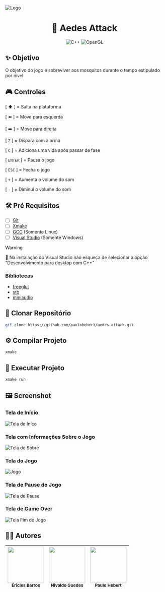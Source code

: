 ![Logo](https://github.com/paulohebert/aedes-attack/assets/133797775/6ef459b5-7653-44a6-b387-5a52a3bb8178)

<div align="center">

# 🦟 Aedes Attack

![C++](https://img.shields.io/badge/C++-%23000?style=for-the-badge&logo=cplusplusbuilder)
![OpenGL](https://img.shields.io/badge/OpenGL-%23000?style=for-the-badge&logo=opengl)

</div>

## :sparkles: Objetivo

O objetivo do jogo é sobreviver aos mosquitos durante o tempo estipulado por nível

## :video_game: Controles

[ :arrow_up: ] = Salta na plataforma

[ :arrow_left: ] = Move para esquerda

[ :arrow_right: ] = Move para direita

[ `Z` ] = Dispara com a arma

[ `C` ] = Adiciona uma vida após passar de fase

[ `ENTER` ] = Pausa o jogo

[ `ESC` ] = Fecha o jogo

[ `+` ] = Aumenta o volume do som

[ `-` ] = Diminui o volume do som

## :hammer_and_wrench: Pré Requisitos

- [ ] [Git](https://git-scm.com/downloads)
- [ ] [Xmake](https://xmake.io/#/guide/installation)
- [ ] [GCC](https://gcc.gnu.org) (Somente Linux)
- [ ] [Visual Studio](https://learn.microsoft.com/pt-br/cpp/build/vscpp-step-0-installation) (Somente Windows)

> [!WARNING]
> :rotating_light: Na instalação do Visual Studio não esqueça de selecionar a opção "Desenvolvimento para desktop com C++"

### Bibliotecas

- [freeglut](https://freeglut.sourceforge.net/)
- [stb](https://github.com/nothings/stb/)
- [miniaudio](https://miniaud.io/)

## :open_file_folder: Clonar Repositório

```bash
git clone https://github.com/paulohebert/aedes-attack.git
```

## :gear: Compilar Projeto

```bash
xmake
```

## :rocket: Executar Projeto

```bash
xmake run
```

## :framed_picture: Screenshot

### Tela de Início

![Tela de Iníco](https://github.com/paulohebert/aedes-attack/assets/133797775/870922a4-a781-42d5-86f3-3b98840b2a7c)

### Tela com Informações Sobre o Jogo

![Tela de Sobre](https://github.com/paulohebert/aedes-attack/assets/133797775/7fa93dff-62ab-4a02-9d74-301acf5ff5ab)

### Tela do Jogo

![Jogo](https://github.com/paulohebert/aedes-attack/assets/133797775/32383002-e9b6-42b6-bee6-ce30b18334d5)

### Tela de Pause do Jogo

![Tela de Pause](https://github.com/paulohebert/aedes-attack/assets/133797775/1a71c41a-4c6d-4be9-a93c-2e382456d69a)

### Tela de Game Over

![Tela Fim de Jogo](https://github.com/paulohebert/aedes-attack/assets/133797775/05ab1b3f-13b0-415c-b563-cf8cb57fc111)


## :technologist: Autores

| [<img loading="lazy" src="https://avatars.githubusercontent.com/u/142631931?v=4" width=115><br><sub>Éricles Barros</sub>](https://github.com/EriclesBSa) | [<img loading="lazy" src="https://avatars.githubusercontent.com/u/140926493?v=4" width=115><br><sub>Nivaldo Guedes</sub>](https://github.com/nivaldoguedes) | [<img loading="lazy" src="https://avatars.githubusercontent.com/u/133797775?v=4" width=115><br><sub>Paulo Hebert</sub>](https://github.com/paulohebert) |
| :-----------------------------------------------------------------------------------------------------------------------------------------------------: | :---------------------------------------------------------------------------------------------------------------------------------------------------------: | :-----------------------------------------------------------------------------------------------------------------------------------------------------: |
